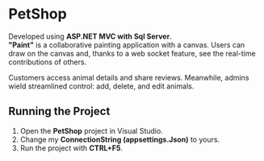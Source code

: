 # PetShop

Developed using **ASP.NET MVC with Sql Server**.\
**"Paint"** is a collaborative painting application with a canvas.
 Users can draw on the canvas and, thanks to a web socket feature, see the real-time contributions of others.

Customers access animal details and share reviews. Meanwhile, admins wield streamlined control: add, delete, and edit animals.


## Running the Project

1. Open the **PetShop** project in Visual Studio.
2. Change my **ConnectionString (appsettings.Json)** to yours.
3. Run the project with **CTRL+F5**.
